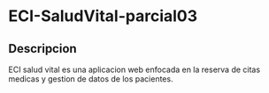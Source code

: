 # ECI-SaludVital-parcial03
## Descripcion
ECI salud vital es una aplicacion web enfocada en la reserva de citas medicas y gestion de datos de los pacientes.

